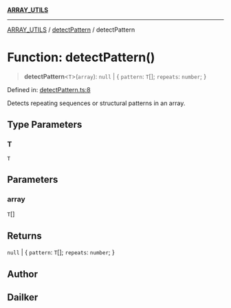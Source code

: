 [**ARRAY_UTILS**](../../README.md)

***

[ARRAY_UTILS](../../README.md) / [detectPattern](../README.md) / detectPattern

# Function: detectPattern()

> **detectPattern**\<`T`\>(`array`): `null` \| \{ `pattern`: `T`[]; `repeats`: `number`; \}

Defined in: [detectPattern.ts:8](https://github.com/dailker/everyutil/blob/e265d7544f4e799da268d038a0a464c889a18367/src/array/detectPattern.ts#L8)

Detects repeating sequences or structural patterns in an array.

## Type Parameters

### T

`T`

## Parameters

### array

`T`[]

## Returns

`null` \| \{ `pattern`: `T`[]; `repeats`: `number`; \}

## Author

## Dailker
